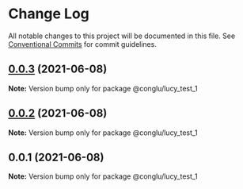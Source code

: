 # Change Log

All notable changes to this project will be documented in this file.
See [Conventional Commits](https://conventionalcommits.org) for commit guidelines.

## [0.0.3](https://github.com/SilenceTiger/lerna-learn/compare/@conglu/lucy_test_1@0.0.2...@conglu/lucy_test_1@0.0.3) (2021-06-08)

**Note:** Version bump only for package @conglu/lucy_test_1





## [0.0.2](https://github.com/SilenceTiger/lerna-learn/compare/@conglu/lucy_test_1@0.0.1...@conglu/lucy_test_1@0.0.2) (2021-06-08)

**Note:** Version bump only for package @conglu/lucy_test_1





## 0.0.1 (2021-06-08)

**Note:** Version bump only for package @conglu/lucy_test_1
